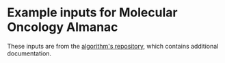 # Example inputs for Molecular Oncology Almanac
These inputs are from the [algorithm's repository](https://github.com/vanallenlab/moalmanac), which contains additional documentation.
